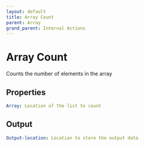 ```yaml
---
layout: default
title: Array Count
parent: Array
grand_parent: Internal Actions
---
```

# Array Count
Counts the number of elements in the array

## Properties
```yaml
Array: Location of the list to count
```

## Output
```yaml
Output-location: Location to store the output data
```
